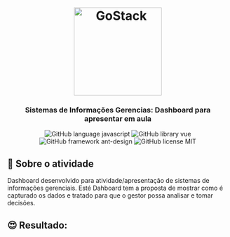 <h1 align="center">
    <img alt="GoStack" src="https://cdn.dribbble.com/users/5976/screenshots/6207015/colorful-pie-chart-c-letter-corporate-conference-logo-design-symbol-icon-by-alex-tass.gif" width="200px" />
</h1>

<h3 align="center">
  Sistemas de Informações Gerencias: Dashboard para apresentar em aula
</h3>

<p align="center">
  <img alt="GitHub language javascript" src="https://img.shields.io/badge/languages-javascript-yellow?style=for-the-badge&logo=appveyor">

  <img alt="GitHub library vue" src="https://img.shields.io/badge/library-vue-green?style=for-the-badge&logo=appveyor">

  <img alt="GitHub framework ant-design" src="https://img.shields.io/badge/framework-ant_design-blue?style=for-the-badge&logo=appveyor">

  <img alt="GitHub license MIT" src="https://img.shields.io/badge/license-MIT-%2304D361?style=for-the-badge&logo=appveyor">

</p>

## 😤 Sobre o atividade

Dashboard desenvolvido para atividade/apresentação de sistemas de informações gerenciais. Esté Dahboard tem a proposta de mostrar como é capturado os dados e tratado para que o gestor possa analisar e tomar decisões.

## 😍 Resultado:

<!-- <img src=".github/demo.gif" height="400"> -->

